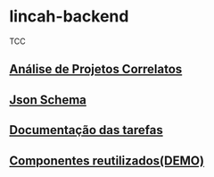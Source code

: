 # lincah-backend
TCC

## [Análise de Projetos Correlatos](TabelaComparativa.png)

## [Json Schema](JsonSchema)

## [Documentação das tarefas](https://trello.com/b/mVidSGPW/tcc)

## [Componentes reutilizados(DEMO)](https://marmelab.com/react-admin-demo/#/)
